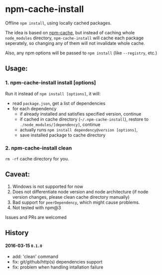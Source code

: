 # npm-cache-install

Offline `npm install`, using locally cached packages.

The idea is based on [npm-cache](https://github.com/swarajban/npm-cache), but instead of caching whole `node_modules` directory, `npm-cache-install` will cache each package seperately, so changing any of them will not invalidate whole cache.

Also, any npm options will be passed to `npm install` (like `--registry`, etc.)

## Usage:

### 1. npm-cache-install install [options]

Run it instead of `npm install [options]`, it will:

- read `package.json`, get a list of dependencies
- for each dependency
  + if already installed and satisfies specified version, continue
  + if cached in cache directory (`~/.npm-cache-install`), restore to `./node_modules/[dependency]`, continue
  + actually runs `npm install dependency@version [options]`,
  + save installed package to cache directory

### 2. npm-cache-install clean

`rm -rf` cache directory for you.


## Caveat:

1. Windows is not supported for now
2. Does not differentiate node version and node architecture (if node version changes, please clean cache directory manually)
3. Bad support for `peerDependency`, which might cause problems.
4. Not tested with npm@3

Issues and PRs are welcomed


## History

#### 2016-03-15 `0.1.0`

- add: 'clean' command
- fix: git/github/http(s) dependencies support
- fix: problem when handling intallation failure
